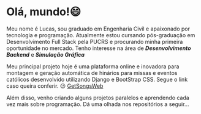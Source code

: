 # Olá, mundo!😄

Meu nome é Lucas, sou graduado em Engenharia Civil e apaixonado por tecnologia e programação.
Atualmente estou cursando pós-graduação em Desenvolvimento Full Stack pela PUCRS e procurando minha primeira oportunidade no mercado.
Tenho interesse na área de _**Desenvolvimento Backend**_ e _**Simulação Gráfica**_

Meu principal projeto hoje é uma plataforma online e inovadora para montagem e geração automática de hinários para missas e eventos católicos desenvolvido utilizando Django e BootStrap CSS. Segue o link caso queira conferir. 😉
[GetSongsWeb](https://getsongs.up.railway.app/)

Além disso, venho criando alguns projetos paralelos e aprendendo cada vez mais sobre programação. Dá uma olhada nos repositórios a seguir...

<!--
**Lucashcr/Lucashcr** is a ✨ _special_ ✨ repository because its `README.md` (this file) appears on your GitHub profile.

Here are some ideas to get you started:

- 🔭 I’m currently working on ...
- 🌱 I’m currently learning ...
- 👯 I’m looking to collaborate on ...
- 🤔 I’m looking for help with ...
- 💬 Ask me about ...
- 📫 How to reach me: ...
- 😄 Pronouns: ...
- ⚡ Fun fact: ...
-->
